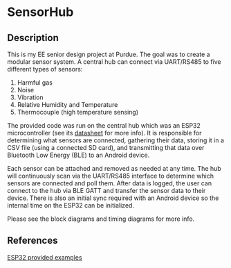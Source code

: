 # SensorHub
## Description
This is my EE senior design project at Purdue. The goal was to create a modular sensor system. A central hub can connect via UART/RS485 to five different types of sensors:
1. Harmful gas
2. Noise
3. Vibration
4. Relative Humidity and Temperature
5. Thermocouple (high temperature sensing)

The provided code was run on the central hub which was an ESP32 microcontroller (see its [datasheet](https://github.com/gcwill70/Senior-Design/blob/master/SensorHub/Datasheets/ESP32.pdf) for more info). It is responsible for determining what sensors are connected, gathering their data, storing it in a CSV file (using a connected SD card), and transmitting that data over Bluetooth Low Energy (BLE) to an Android device. 

Each sensor can be attached and removed as needed at any time. The hub will continuously scan via the UART/RS485 interface to determine which sensors are connected and poll them. After data is logged, the user can connect to the hub via BLE GATT and transfer the sensor data to their device. There is also an initial sync required with an Android device so the internal time on the ESP32 can be initialized.

Please see the block diagrams and timing diagrams for more info.

## References
[ESP32 provided examples](https://github.com/espressif/esp-idf/tree/master/examples)
